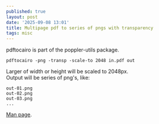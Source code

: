 ```yaml
---
published: true
layout: post
date: '2025-09-08 13:01'
title: Multipage pdf to series of pngs with transparency
tags: misc 
---
```

pdftocairo is part of the poppler-utils package.

    pdftocairo -png -transp -scale-to 2048 in.pdf out

Larger of width or height will be scaled to 2048px.  
Output will be series of png's, like:

    out-01.png
    out-02.png
    out-03.png
    ...

[Man page](https://linuxcommandlibrary.com/man/pdftocairo).